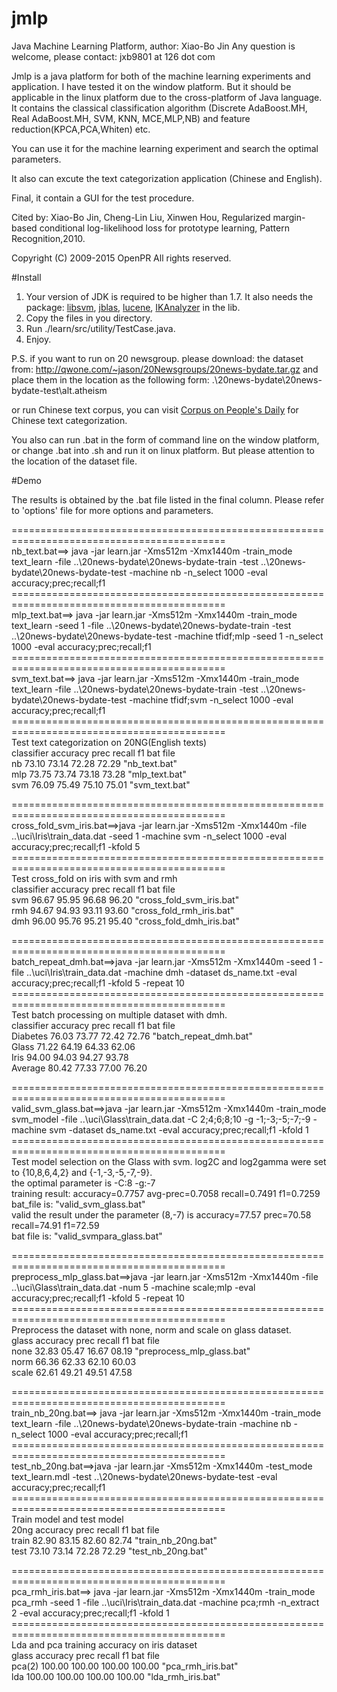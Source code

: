 # jmlp
Java Machine Learning Platform, author: Xiao-Bo Jin  Any question is welcome, please contact: jxb9801 at 126 dot com

Jmlp is a java platform for both of the machine learning experiments and application. I have tested it on the window platform. But it should be applicable in the linux platform due to the cross-platform of Java language. It contains the classical classification algorithm (Discrete AdaBoost.MH, Real AdaBoost.MH, SVM, KNN, MCE,MLP,NB) and feature reduction(KPCA,PCA,Whiten) etc.

You can use it for the machine learning experiment and search the optimal parameters.

It also can excute the text categorization application (Chinese and English).

Final, it contain a GUI for the test procedure.

Cited by: Xiao-Bo Jin, Cheng-Lin Liu, Xinwen Hou, Regularized margin-based conditional log-likelihood loss for prototype learning, Pattern Recognition,2010.

Copyright (C) 2009-2015 OpenPR
All rights reserved.

#Install 

1.  Your version of JDK is required to be higher than 1.7. It also needs the package: [libsvm](http://www.csie.ntu.edu.tw/~cjlin/libsvm/), [jblas](http://mikiobraun.github.io/jblas/), [lucene](http://lucene.apache.org/), [IKAnalyzer](http://code.google.com/p/ik-analyzer/) in the lib.
2.  Copy the files in you directory.
3.  Run ./learn/src/utility/TestCase.java.
4.  Enjoy.

P.S. if you want to run on 20 newsgroup. please download:
the dataset from:  http://qwone.com/~jason/20Newsgroups/20news-bydate.tar.gz
and place them in the location as the following form:
.\20news-bydate\20news-bydate-test\alt.atheism <br />

or run Chinese text corpus, you can visit [Corpus on People's Daily](http://www.icl.pku.edu.cn/icl_res/) for Chinese text categorization.


You also can run .bat in the form of command line on the window platform, or change .bat into .sh and run it on linux platform. But please attention to the location of the dataset file.

#Demo 

The results is obtained by the .bat file listed in the final column. Please refer to 'options' file for more options and parameters.

===========================================================================================<br/>
nb_text.bat==>
java -jar learn.jar -Xms512m -Xmx1440m -train_mode text_learn -file  ..\20news-bydate\20news-bydate-train -test ..\20news-bydate\20news-bydate-test -machine nb   -n_select 1000 -eval accuracy;prec;recall;f1
===========================================================================================<br/>
mlp_text.bat==>
java -jar learn.jar -Xms512m -Xmx1440m -train_mode text_learn -seed 1 -file ..\20news-bydate\20news-bydate-train -test ..\20news-bydate\20news-bydate-test -machine tfidf;mlp -seed 1 -n_select 1000 -eval accuracy;prec;recall;f1
===========================================================================================<br/>
svm_text.bat==> java -jar learn.jar -Xms512m -Xmx1440m -train_mode text_learn -file ..\20news-bydate\20news-bydate-train -test ..\20news-bydate\20news-bydate-test -machine tfidf;svm   -n_select 1000 -eval accuracy;prec;recall;f1 <br/>
===========================================================================================<br/>
Test text categorization on 20NG(English texts)<br />
classifier	accuracy	prec	recall	f1	bat file<br />
nb	73.10	73.14	72.28	72.29	"nb_text.bat"<br />
mlp	73.75	73.74	73.18	73.28	"mlp_text.bat"<br />
svm	76.09	75.49	75.10	75.01	"svm_text.bat"<br />

===========================================================================================<br/>
cross_fold_svm_iris.bat==>java -jar learn.jar -Xms512m -Xmx1440m -file ..\uci\Iris\train_data.dat -seed 1 -machine svm   -n_select 1000 -eval accuracy;prec;recall;f1 -kfold 5<br/>
===========================================================================================<br/>
Test cross_fold  on iris with svm and rmh<br />
classifier	accuracy	prec	recall	f1	bat file<br />
svm	96.67	95.95	96.68	96.20	"cross_fold_svm_iris.bat"<br />
rmh	94.67	94.93	93.11	93.60	"cross_fold_rmh_iris.bat"<br />
dmh	96.00	95.76	95.21	95.40	"cross_fold_dmh_iris.bat"<br />

===========================================================================================<br/>
batch_repeat_dmh.bat==>java -jar learn.jar -Xms512m -Xmx1440m -seed 1 -file ..\uci\Iris\train_data.dat -machine dmh -dataset ds_name.txt -eval accuracy;prec;recall;f1 -kfold 5 -repeat 10
===========================================================================================<br/>
Test batch processing on multiple dataset with dmh.<br />
classifier	accuracy	prec	recall	f1	bat file<br />
Diabetes	76.03	73.77	72.42	72.76	"batch_repeat_dmh.bat"<br />
Glass	71.22	64.19	64.33	62.06	<br />
Iris	94.00	94.03	94.27	93.78	<br />
Average 	80.42	77.33	77.00	76.20	<br />

===========================================================================================<br/>
valid_svm_glass.bat==>java -jar learn.jar -Xms512m -Xmx1440m -train_mode svm_model -file ..\uci\Glass\train_data.dat -C 2;4;6;8;10 -g -1;-3;-5;-7;-9  -machine svm -dataset ds_name.txt -eval accuracy;prec;recall;f1 -kfold 1
===========================================================================================<br/>
Test model selection on the Glass with svm. log2C and log2gamma were set to {10,8,6,4,2} and {-1,-3,-5,-7,-9}. <br />
the optimal parameter is  -C:8  -g:-7 <br />
training result:  accuracy=0.7757 avg-prec=0.7058  recall=0.7491  f1=0.7259<br />
bat_file is: "valid_svm_glass.bat"<br />
valid the result under the parameter (8,-7) is accuracy=77.57 prec=70.58 recall=74.91 f1=72.59<br />
bat file is: "valid_svmpara_glass.bat"<br />

===========================================================================================<br/>
preprocess_mlp_glass.bat==>java -jar learn.jar -Xms512m -Xmx1440m -file ..\uci\Glass\train_data.dat -num 5  -machine scale;mlp -eval accuracy;prec;recall;f1 -kfold 5 -repeat 10
===========================================================================================<br/>
Preprocess the dataset with none, norm and scale on glass dataset.<br />
glass	accuracy	prec	recall	f1	bat file<br />
none	32.83	05.47	16.67	08.19	"preprocess_mlp_glass.bat"<br />
norm	66.36	62.33	62.10	60.03	<br />
scale	62.61	49.21	49.51	47.58	<br />

===========================================================================================<br/>
train_nb_20ng.bat==> java -jar learn.jar -Xms512m -Xmx1440m -train_mode text_learn -file ..\20news-bydate\20news-bydate-train  -machine nb   -n_select 1000 -eval accuracy;prec;recall;f1
===========================================================================================<br/>
test_nb_20ng.bat==>java -jar learn.jar -Xms512m -Xmx1440m -test_mode text_learn.mdl -test ..\20news-bydate\20news-bydate-test  -eval accuracy;prec;recall;f1
===========================================================================================<br/>
Train model and test model<br />
20ng	accuracy	prec	recall	f1	bat file<br />
train	82.90	83.15	82.60	82.74	"train_nb_20ng.bat"<br />
test	73.10	73.14	72.28	72.29	"test_nb_20ng.bat"<br />

===========================================================================================<br/>
pca_rmh_iris.bat==> java -jar learn.jar -Xms512m -Xmx1440m -train_mode pca_rmh -seed 1 -file ..\uci\Iris\train_data.dat -machine pca;rmh -n_extract 2 -eval accuracy;prec;recall;f1 -kfold 1
===========================================================================================<br/>
Lda and pca training accuracy on iris dataset <br />
glass	accuracy	prec	recall	f1	bat file<br />
pca(2)	100.00	100.00	100.00	100.00	"pca_rmh_iris.bat"<br />
lda	100.00	100.00	100.00	100.00	"lda_rmh_iris.bat"<br />

